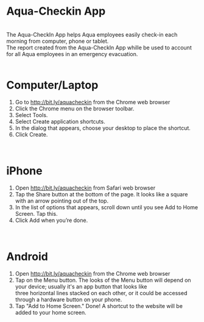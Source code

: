 # Aqua-Checkin App
<br>
The Aqua-CheckIn App helps Aqua employees easily check-in each morning from computer, phone or tablet. <br>
The report created from the Aqua-CheckIn App whille be used to account for all Aqua employees in an emergency evacuation.<br>
<br>

# Computer/Laptop<br>

1) Go to http://bit.ly/aquacheckin from the Chrome web browser<br>
2) Click the Chrome menu on the browser toolbar.<br>
3) Select Tools.<br>
4) Select Create application shortcuts.<br>
5) In the dialog that appears, choose your desktop to place the shortcut.<br>
6) Click Create.<br>
<br>

# iPhone<br>

1) Open http://bit.ly/aquacheckin from Safari web browser<br>
2) Tap the Share button at the bottom of the page. It looks like a square with an arrow pointing out of the top.<br>
3) In the list of options that appears, scroll down until you see Add to Home Screen. Tap this.<br>
4) Click Add when you’re done.<br>
<br>

# Android<br>

1) Open http://bit.ly/aquacheckin from the Chrome web browser<br>
2) Tap on the Menu button. The looks of the Menu button will depend on your device; usually it's an app button that looks like <br>three horizontal lines stacked on each other, or it could be accessed through a hardware button on your phone.<br>
3) Tap "Add to Home Screen." Done! A shortcut to the website will be added to your home screen.<br>
